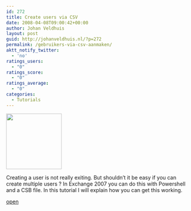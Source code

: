 ```yaml
---
id: 272
title: Create users via CSV
date: 2008-04-08T09:00:42+00:00
author: Johan Veldhuis
layout: post
guid: http://johanveldhuis.nl/?p=272
permalink: /gebruikers-via-csv-aanmaken/
aktt_notify_twitter:
  - 'no'
ratings_users:
  - "0"
ratings_score:
  - "0"
ratings_average:
  - "0"
categories:
  - Tutorials
---
```

[<img class="alignnone size-thumbnail wp-image-270" title="Users created by Powershell" src="https://i2.wp.com/johanveldhuis.nl/wp-content/uploads/2008/04/bulk_user_6-150x150.jpg?resize=150%2C150" alt="" width="150" height="150" srcset="https://i0.wp.com/johanveldhuis.nl/wp-content/uploads/2008/04/bulk_user_6.jpg?resize=150%2C150&ssl=1 150w, https://i1.wp.com/johanveldhuis.nl/wp-content/uploads/D:\Web\wordpress/wp-content/uploads/2008/04/bulk_user_6.jpg?zoom=2&resize=150%2C150&ssl=1 300w, https://i1.wp.com/johanveldhuis.nl/wp-content/uploads/D:\Web\wordpress/wp-content/uploads/2008/04/bulk_user_6.jpg?zoom=3&resize=150%2C150&ssl=1 450w" sizes="(max-width: 150px) 100vw, 150px" data-recalc-dims="1" />](https://i0.wp.com/johanveldhuis.nl/wp-content/uploads/2008/04/bulk_user_6.jpg)

Creating a user is not really exiting. But shouldn&#8217;t it be easy if you can create multiple users ? In Exchange 2007 you can do this with Powershell and a CSB file. In this tutorial I will explain how you can get this working.

[open](http://johanveldhuis.nl/?page_id=264)